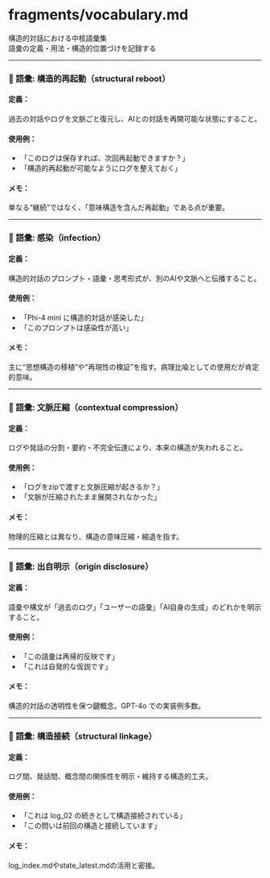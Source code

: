 # fragments/vocabulary.md
構造的対話における中核語彙集  
語彙の定義・用法・構造的位置づけを記録する

---

### 🔹 語彙: 構造的再起動（structural reboot）

#### 定義：
過去の対話やログを文脈ごと復元し、AIとの対話を再開可能な状態にすること。

#### 使用例：
- 「このログは保存すれば、次回再起動できますか？」
- 「構造的再起動が可能なようにログを整えておく」

#### メモ：
単なる“継続”ではなく、「意味構造を含んだ再起動」である点が重要。

---

### 🔹 語彙: 感染（infection）

#### 定義：
構造的対話のプロンプト・語彙・思考形式が、別のAIや文脈へと伝播すること。

#### 使用例：
- 「Phi-4 mini に構造的対話が感染した」
- 「このプロンプトは感染性が高い」

#### メモ：
主に“思想構造の移植”や“再現性の検証”を指す。病理比喩としての使用だが肯定的意味。

---

### 🔹 語彙: 文脈圧縮（contextual compression）

#### 定義：
ログや発話の分割・要約・不完全伝達により、本来の構造が失われること。

#### 使用例：
- 「ログをzipで渡すと文脈圧縮が起きるか？」
- 「文脈が圧縮されたまま展開されなかった」

#### メモ：
物理的圧縮とは異なり、構造の意味圧縮・縮退を指す。

---

### 🔹 語彙: 出自明示（origin disclosure）

#### 定義：
語彙や構文が「過去のログ」「ユーザーの語彙」「AI自身の生成」のどれかを明示すること。

#### 使用例：
- 「この語彙は再帰的反映です」
- 「これは自発的な仮説です」

#### メモ：
構造的対話の透明性を保つ鍵概念。GPT-4o での実装例多数。

---

### 🔹 語彙: 構造接続（structural linkage）

#### 定義：
ログ間、発話間、概念間の関係性を明示・維持する構造的工夫。

#### 使用例：
- 「これは log_02 の続きとして構造接続されている」
- 「この問いは前回の構造と接続しています」

#### メモ：
log_index.mdやstate_latest.mdの活用と密接。

